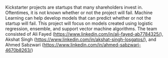 Kickstarter projects are startups that many shareholders invest in. Oftentimes, it is not known whether or not the project will fail. Machine Learning can help develop models that can predict whether or not the startup will fail. This project will focus on models created using logistic regression, ensemble, and support vector machine algorithms. The team consisted of Ali Fayed (https://www.linkedin.com/in/ali-fayed-ab7784325/), Akshat Singh (https://www.linkedin.com/in/akshat-singh-losgatos/), and Ahmed Sabzwari (https://www.linkedin.com/in/ahmed-sabzwari-4670b8263/)
